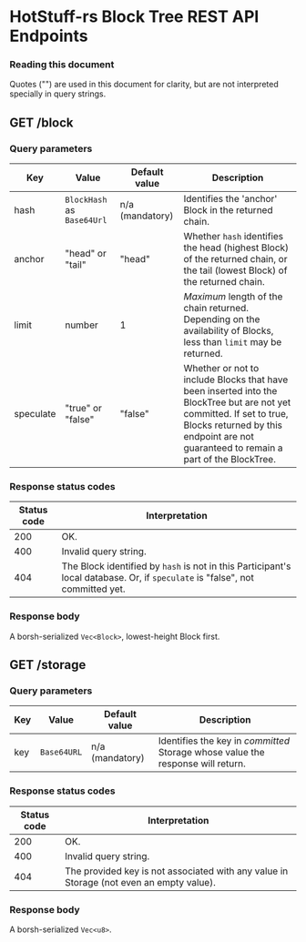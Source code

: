 # HotStuff-rs Block Tree REST API Endpoints

### Reading this document
Quotes ("") are used in this document for clarity, but are not interpreted specially in query strings.

## GET /block

### Query parameters

|Key |Value |Default value |Description |
|--- |---   |---           |---         |
|hash|`BlockHash` as `Base64Url` |n/a (mandatory) |Identifies the 'anchor' Block in the returned chain. |
|anchor |"head" or "tail" |"head" |Whether `hash` identifies the head (highest Block) of the returned chain, or the tail (lowest Block) of the returned chain. |
|limit |number|1 |*Maximum* length of the chain returned. Depending on the availability of Blocks, less than `limit` may be returned.|
|speculate |"true" or "false" |"false" |Whether or not to include Blocks that have been inserted into the BlockTree but are not yet committed. If set to true, Blocks returned by this endpoint are not guaranteed to remain a part of the BlockTree. |

### Response status codes

|Status code |Interpretation |
|---         |---            |
|200         |OK.            |
|400         |Invalid query string.  |
|404         |The Block identified by `hash` is not in this Participant's local database. Or, if `speculate` is "false", not committed yet. |

### Response body

A borsh-serialized `Vec<Block>`, lowest-height Block first.

## GET /storage

### Query parameters

|Key |Value |Default value |Description |
|--- |---   |---           |---         |
|key |`Base64URL` |n/a (mandatory) |Identifies the key in *committed* Storage whose value the response will return. |

### Response status codes

|Status code |Interpretation |
|---         |---            |
|200         |OK.            |
|400         |Invalid query string. |
|404         |The provided key is not associated with any value in Storage (not even an empty value). |

### Response body

A borsh-serialized `Vec<u8>`.

